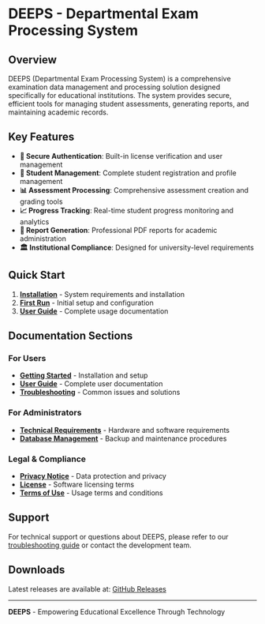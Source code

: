 # DEEPS - Departmental Exam Processing System

## Overview

DEEPS (Departmental Exam Processing System) is a comprehensive examination data management and processing solution designed specifically for educational institutions. The system provides secure, efficient tools for managing student assessments, generating reports, and maintaining academic records.

## Key Features

- **🔐 Secure Authentication**: Built-in license verification and user management
- **👥 Student Management**: Complete student registration and profile management
- **📊 Assessment Processing**: Comprehensive assessment creation and grading tools
- **📈 Progress Tracking**: Real-time student progress monitoring and analytics
- **📄 Report Generation**: Professional PDF reports for academic administration
- **🏛️ Institutional Compliance**: Designed for university-level requirements

## Quick Start

1. **[Installation](getting-started.md)** - System requirements and installation
2. **[First Run](user-guide/first-run.md)** - Initial setup and configuration
3. **[User Guide](user-guide/)** - Complete usage documentation

## Documentation Sections

### For Users
- **[Getting Started](getting-started.md)** - Installation and setup
- **[User Guide](user-guide/)** - Complete user documentation
- **[Troubleshooting](technical/troubleshooting.md)** - Common issues and solutions

### For Administrators
- **[Technical Requirements](technical/system-requirements.md)** - Hardware and software requirements
- **[Database Management](technical/database-backup.md)** - Backup and maintenance procedures

### Legal & Compliance
- **[Privacy Notice](legal/privacy-notice.md)** - Data protection and privacy
- **[License](legal/license.md)** - Software licensing terms
- **[Terms of Use](legal/terms-of-use.md)** - Usage terms and conditions

## Support

For technical support or questions about DEEPS, please refer to our [troubleshooting guide](technical/troubleshooting.md) or contact the development team.

## Downloads

Latest releases are available at: [GitHub Releases](https://github.com/SamMachariaPhD/exam-system-releases/releases)

---

**DEEPS** - Empowering Educational Excellence Through Technology